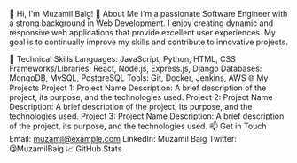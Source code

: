 👋 Hi, I'm Muzamil Baig!
🚀 About Me
I'm a passionate Software Engineer with a strong background in Web Development. I enjoy creating dynamic and responsive web applications that provide excellent user experiences. My goal is to continually improve my skills and contribute to innovative projects.

💼 Technical Skills
Languages: JavaScript, Python, HTML, CSS
Frameworks/Libraries: React, Node.js, Express.js, Django
Databases: MongoDB, MySQL, PostgreSQL
Tools: Git, Docker, Jenkins, AWS
🌐 My Projects
Project 1: Project Name
Description: A brief description of the project, its purpose, and the technologies used.
Project 2: Project Name
Description: A brief description of the project, its purpose, and the technologies used.
Project 3: Project Name
Description: A brief description of the project, its purpose, and the technologies used.
📫 Get in Touch
Email: muzamil@example.com
LinkedIn: Muzamil Baig
Twitter: @MuzamilBaig
📈 GitHub Stats
